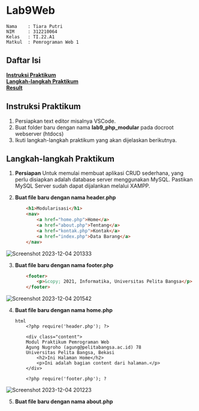 # Lab9Web

```
Nama    : Tiara Putri
NIM     : 312210064
Kelas   : TI.22.A1
Matkul  : Pemrograman Web 1
```

## **Daftar Isi**
**[Instruksi Praktikum](#instruksi-praktikum)**         
**[Langkah-langkah Praktikum](#langkah-langkah-praktikum)**         
**[Result](#result)**

## **Instruksi Praktikum**
1. Persiapkan text editor misalnya VSCode.
2. Buat folder baru dengan nama **lab9_php_modular** pada docroot webserver 
(htdocs)
3. Ikuti langkah-langkah praktikum yang akan dijelaskan berikutnya.

## **Langkah-langkah Praktikum**
1. **Persiapan**
Untuk memulai membuat aplikasi CRUD sederhana, yang perlu disiapkan adalah 
database server menggunakan MySQL. Pastikan MySQL Server sudah dapat dijalankan 
melalui XAMPP. 

2. **Buat file baru dengan nama header.php**
    ```html
        <h1>Modularisasi</h1>
        <nav>
            <a href="home.php">Home</a>
            <a href="about.php">Tentang</a>
            <a href="kontak.php">Kontak</a>
            <a href="index.php">Data Barang</a>
        </nav>
    ```
![Screenshot 2023-12-04 201333](https://github.com/tiaraputriiiiii/Lab9Web/assets/115775237/5bb05998-cd74-42e9-b9d9-dae6ba44cedc)

3. **Buat file baru dengan nama footer.php**
    ```html
        <footer>
            <p>&copy; 2021, Informatika, Universitas Pelita Bangsa</p>
        </footer>
    ```
![Screenshot 2023-12-04 201542](https://github.com/tiaraputriiiiii/Lab9Web/assets/115775237/2dd7eb82-83b9-40fb-a8b9-d7d2b278ef5b)

4. **Buat file baru dengan nama home.php**
    ```
    html 
        <?php require('header.php'); ?>

        <div class="content">
        Modul Praktikum Pemrograman Web
        Agung Nugroho (agung@pelitabangsa.ac.id) 78
        Universitas Pelita Bangsa, Bekasi
            <h2>Ini Halaman Home</h2>
            <p>Ini adalah bagian content dari halaman.</p>
        </div>

        <?php require('footer.php'); ?
    ```
![Screenshot 2023-12-04 201223](https://github.com/tiaraputriiiiii/Lab9Web/assets/115775237/77e7ea7c-744b-476f-bade-d451784494da)

5. **Buat file baru dengan nama about.php**
   ```
<!DOCTYPE html>
<html lang="en">

<head>
    <meta charset="UTF-8">
    <meta name="viewport" content="width=device-width, initial-scale=1.0">
    <title>About</title>
    <style>
</head>

<body>
        <?php require('header.php'); ?>
        <section id="about" class="about">
            <h2>About</h2>
            <div class="row">
                <div class="about-img">
                    <img src="WhatsApp Image 2023-09-06 at 14.54.12_98cddecc.jpg">
                </div>
                <div class="content">
                    <h3>Hello!!</h3>
                    <p>perkenalkan nama saya Tiara Putri saya adalah anak pertama dari dua bersaudara, saudara kandung saya bernama Muhammad Zidan Ramadhan. saat ini usia saya 19 tahun dan saya sedang menempuh s1 di jurusan Teknik Informatika di Universitas Pelita Bnngsa. saya mamiliki 3 teman di kelas yang selalu mensupport perkuliahan saya diantaranya adalah Syifa, Fathia, dan Aas.</p>
                </div>
        </section>
        <?php require('footer.php'); ?>
    </div>
</body>

</html>
```

![Screenshot 2023-12-04 201230](https://github.com/tiaraputriiiiii/Lab9Web/assets/115775237/00d723f2-9c13-464f-9c6d-94fc5f6ee560)
